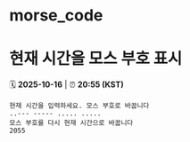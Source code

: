 # morse_code
# 현재 시간을 모스 부호 표시
<!-- MORSE_TIME_START -->
🗓️ **2025-10-16** | ⏰ **20:55 (KST)**

```
현재 시간을 입력하세요. 모스 부호로 바꿉니다
..--- ----- ..... .....
모스 부호를 다시 현재 시간으로 바꿉니다
2055
```
<!-- MORSE_TIME_END -->
